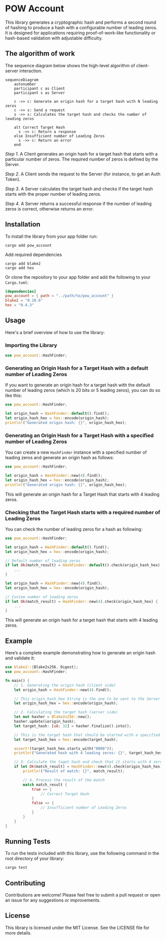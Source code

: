 # POW Account

This library generates a cryptographic hash and performs a second round of hashing to produce a hash with a configurable number of leading zeros.
It is designed for applications requiring proof-of-work-like functionality or hash-based validation with adjustable difficulty.

## The algorithm of work
The sequence diagram below shows the high-level algorithm of client-server interaction.

```mermaid
sequenceDiagram
    autonumber
    participant c as Client
    participant s as Server

    c ->> c: Generate an origin hash for a target hash with N leading zeros
    c ->> s: Send a request
    s ->> s: Calculates the target hash and checks the number of leading zeros

    alt Correct Target Hash
      s ->> c: Return a response
    else Insufficient number of Leading Zeros
      s ->> c: Return an error
    end
```

*Step 1*. A Client generates an origin hash for a target hash that starts with a particular number of zeros. The required number of zeros is defined by the Server.

*Step 2*. A Client sends the request to the Server (for instance, to get an Auth Token).

*Step 3*. A Server calculates the target hash and checks if the target hash starts with the proper number of leading zeros.

*Step 4*. A Server returns a successful response if the number of leading zeros is correct, otherwise returns an error.


## Installation
To install the library from your app folder run:
```
cargo add pow_account
```

Add required dependencies
```
cargo add blake2
cargo add hex
```

Or clone the repository to your app folder and add the following to your `Cargo.toml`:

```toml
[dependencies]
pow_account = { path = "../path/to/pow_account" }
blake2 = "0.10.6"
hex = "0.4.3"
```

## Usage
Here's a brief overview of how to use the library:

### Importing the Library

```rust
use pow_account::HashFinder;
```

### Generating an Origin Hash for a Target Hash with a default number of Leading Zeros
If you want to generate an origin hash for a target hash with the default number of leading zeros (which is 20 bits or 5 leading zeros), you can do so like this:
```rust
use pow_account::HashFinder;

let origin_hash = HashFinder::default().find();
let origin_hash_hex = hex::encode(origin_hash);
println!("Generated origin hash: {}", origin_hash_hex);
```

### Generating an Origin Hash for a Target Hash with a specified number of Leading Zeros
You can create a new `HashFinder` instance with a specified number of leading zeros and generate an origin hash as follows:
```rust
use pow_account::HashFinder;

let origin_hash = HashFinder::new(4).find();
let origin_hash_hex = hex::encode(origin_hash);
println!("Generated origin hash: {}", origin_hash_hex);
```
This will generate an origin hash for a Target Hash that starts with 4 leading zeros.

### Checking that the Target Hash starts with a required number of Leading Zeros
You can check the number of leading zeros for a hash as following:
```rust
use pow_account::HashFinder;

let origin_hash = HashFinder::default().find();
let origin_hash_hex = hex::encode(origin_hash);

// Default number of leading zeros
if let Ok(match_result) = HashFinder::default().check(origin_hash_hex) {
    ...
}

let origin_hash = HashFinder::new(4).find();
let origin_hash_hex = hex::encode(origin_hash);

// Custom number of leading zeros
if let Ok(match_result) = HashFinder::new(4).check(origin_hash_hex) {
    ...
}

```
This will generate an origin hash for a target hash that starts with 4 leading zeros.

## Example
Here’s a complete example demonstrating how to generate an origin hash and validate it:
```rust
use blake2::{Blake2s256, Digest};
use pow_account::HashFinder;

fn main() {
    // 1. Generating the origin hash (client side)
    let origin_hash = HashFinder::new(4).find();

    // This origin_hash_hex String is the one to be sent to the Server
    let origin_hash_hex = hex::encode(origin_hash);

    // 2. Calculating the target hash (server side)
    let mut hasher = Blake2s256::new();
    hasher.update(&origin_hash);
    let target_hash: [u8; 32] = hasher.finalize().into();

    // This is the target hash that should be started with a specified number of leading zeros
    let target_hash_hex = hex::encode(target_hash);

    assert!(target_hash_hex.starts_with("0000"));
    println!("Generated hash with 4 leading zeros: {}", target_hash_hex);

    // 3. Calculate the taget hash and check that it starts with 4 zeros
    if let Ok(match_result) = HashFinder::new(4).check(origin_hash_hex) {
        println!("Result of match: {}", match_result);

        // 4. Process the result of the match
        match match_result {
            true => {
                // Correct Target Hash
            }
            false => {
                // Insufficient number of Leading Zeros
            }
        }
    }
}
```

## Running Tests
To run the tests included with this library, use the following command in the root directory of your library:
```rust
cargo test
```

## Contributing
Contributions are welcome! Please feel free to submit a pull request or open an issue for any suggestions or improvements.

## License
This library is licensed under the MIT License. See the LICENSE file for more details.
